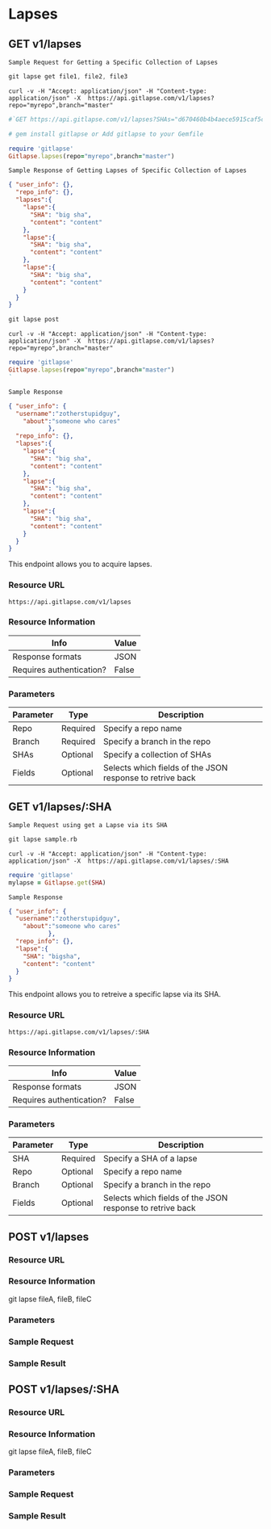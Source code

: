 # Lapses

## GET v1/lapses
```
Sample Request for Getting a Specific Collection of Lapses 
```
```c
git lapse get file1, file2, file3
```
```shell
curl -v -H "Accept: application/json" -H "Content-type: application/json" -X  https://api.gitlapse.com/v1/lapses?repo="myrepo",branch="master"
```
```ruby
#`GET https://api.gitlapse.com/v1/lapses?SHAs="d670460b4b4aece5915caf5c68d12f560a9fe3e4,d670460b4b4aece5915caf5c68d12f560a9fe3e4,d670460b4b4aece5915caf5c68d12f560a9fe3e4"`

# gem install gitlapse or Add gitlapse to your Gemfile

require 'gitlapse'
Gitlapse.lapses(repo="myrepo",branch="master")
```

```
Sample Response of Getting Lapses of Specific Collection of Lapses 
```

```json
{ "user_info": {},
  "repo_info": {},
  "lapses":{
    "lapse":{
      "SHA": "big sha",
      "content": "content"
    },
    "lapse":{
      "SHA": "big sha",
      "content": "content"
    },
    "lapse":{
      "SHA": "big sha",
      "content": "content"
    }
  }
}
```

```c
git lapse post  
```
```shell
curl -v -H "Accept: application/json" -H "Content-type: application/json" -X  https://api.gitlapse.com/v1/lapses?repo="myrepo",branch="master"
```
```ruby
require 'gitlapse'
Gitlapse.lapses(repo="myrepo",branch="master")
`
```

```
Sample Response
```
```json
{ "user_info": {
  "username":"zotherstupidguy",
    "about":"someone who cares"
	       },
  "repo_info": {},
  "lapses":{
    "lapse":{
      "SHA": "big sha",
      "content": "content"
    },
    "lapse":{
      "SHA": "big sha",
      "content": "content"
    },
    "lapse":{
      "SHA": "big sha",
      "content": "content"
    }
  }
}
```

This endpoint allows you to acquire lapses. 

### Resource URL 
`https://api.gitlapse.com/v1/lapses`
### Resource Information 

Info				| Value           	 
--------- 			| ------- 
Response formats		| JSON 
Requires authentication?    	| False 


### Parameters 
Parameter |     Type	| Description
--------- | ------- 	| -----------
Repo 	  | Required    | Specify a repo name 
Branch 	  | Required    | Specify a branch in the repo 
SHAs	  | Optional 	| Specify a collection of SHAs
Fields	  | Optional    | Selects which fields of the JSON response to retrive back


## GET v1/lapses/:SHA

```
Sample Request using get a Lapse via its SHA 
```
```c
git lapse sample.rb
```
```shell
curl -v -H "Accept: application/json" -H "Content-type: application/json" -X  https://api.gitlapse.com/v1/lapses/:SHA
```
```ruby
require 'gitlapse'
mylapse = Gitlapse.get(SHA)
  ```
  ```
Sample Response
```
```json
{ "user_info": {
  "username":"zotherstupidguy",
    "about":"someone who cares"
	       },
  "repo_info": {},
  "lapse":{
    "SHA": "bigsha",
    "content": "content"
  }
}
```

This endpoint allows you to retreive a specific lapse via its SHA. 
### Resource URL 
`https://api.gitlapse.com/v1/lapses/:SHA`

### Resource Information 
Info				| Value           	 
--------- 			| ------- 
Response formats		| JSON 
Requires authentication?    	| False 

### Parameters 
Parameter |     Type	| Description
--------- | ------- 	| -----------
SHA 	  | Required    | Specify a SHA of a lapse 
Repo 	  | Optional    | Specify a repo name 
Branch 	  | Optional    | Specify a branch in the repo 
Fields	  | Optional    | Selects which fields of the JSON response to retrive back

## POST v1/lapses
### Resource URL 
### Resource Information 
git lapse fileA, fileB, fileC 
### Parameters 
### Sample Request 
### Sample Result

## POST v1/lapses/:SHA
### Resource URL 
### Resource Information 
git lapse fileA, fileB, fileC 
### Parameters 
### Sample Request 
### Sample Result


